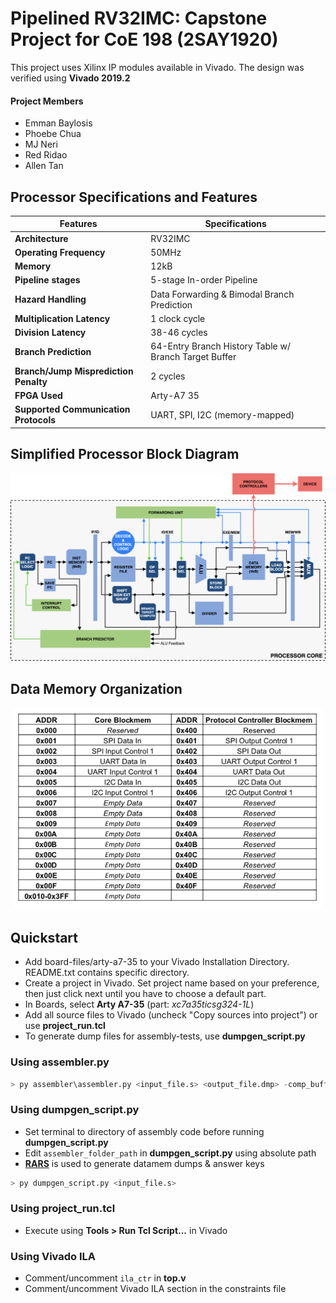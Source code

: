 # Pipelined RV32IMC: Capstone Project for CoE 198 (2SAY1920)
This project uses Xilinx IP modules available in Vivado. The design was verified using **Vivado 2019.2**

#### Project Members
+ Emman Baylosis
+ Phoebe Chua
+ MJ Neri
+ Red Ridao
+ Allen Tan

## Processor Specifications and Features
Features | Specifications
---- | ----
**Architecture** | RV32IMC
**Operating Frequency** | 50MHz
**Memory** | 12kB
**Pipeline stages** | 5-stage In-order Pipeline
**Hazard Handling** | Data Forwarding & Bimodal Branch Prediction
**Multiplication Latency** | 1 clock cycle
**Division Latency** | 38-46 cycles
**Branch Prediction** | 64-Entry Branch History Table w/ Branch Target Buffer
**Branch/Jump Misprediction Penalty** | 2 cycles
**FPGA Used** | Arty-A7 35
**Supported Communication Protocols** | UART, SPI, I2C (memory-mapped)


## Simplified Processor Block Diagram
<p align="center">
  <img src="img/final-toplevel.png" alt="Size Limit CLI" width="738">
</p>

## Data Memory Organization
<p align="center">
  <img src="img/mem-organization.png" alt="Size Limit CLI" width="500">
</p>

## Quickstart
+ Add board-files/arty-a7-35 to your Vivado Installation Directory. README.txt contains specific directory.
+ Create a project in Vivado. Set project name based on your preference, then just click next until you have to choose a default part.
+ In Boards, select **Arty A7-35** (part: *xc7a35ticsg324-1L*)
+ Add all source files to Vivado (uncheck "Copy sources into project") or use **project_run.tcl**
+ To generate dump files for assembly-tests, use **dumpgen_script.py**

### Using assembler.py
```python
> py assembler\assembler.py <input_file.s> <output_file.dmp> -comp_buffer True
```

### Using dumpgen_script.py
+ Set terminal to directory of assembly code before running **dumpgen_script.py**
+ Edit `assembler_folder_path` in **dumpgen_script.py** using absolute path
+ [**RARS**](https://github.com/TheThirdOne/rars) is used to generate datamem dumps & answer keys
```python
> py dumpgen_script.py <input_file.s>
```

### Using project_run.tcl
+ Execute using **Tools > Run Tcl Script...** in Vivado

### Using Vivado ILA
+ Comment/uncomment `ila_ctr` in **top.v**
+ Comment/uncomment Vivado ILA section in the constraints file
